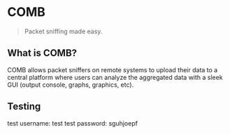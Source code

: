 # COMB
> Packet sniffing made easy.

## What is COMB?
COMB allows packet sniffers on remote systems to upload their data to a central platform where users can analyze the aggregated data with a sleek GUI (output console, graphs, graphics, etc).

## Testing
test username: test
test password: sguhjoepf